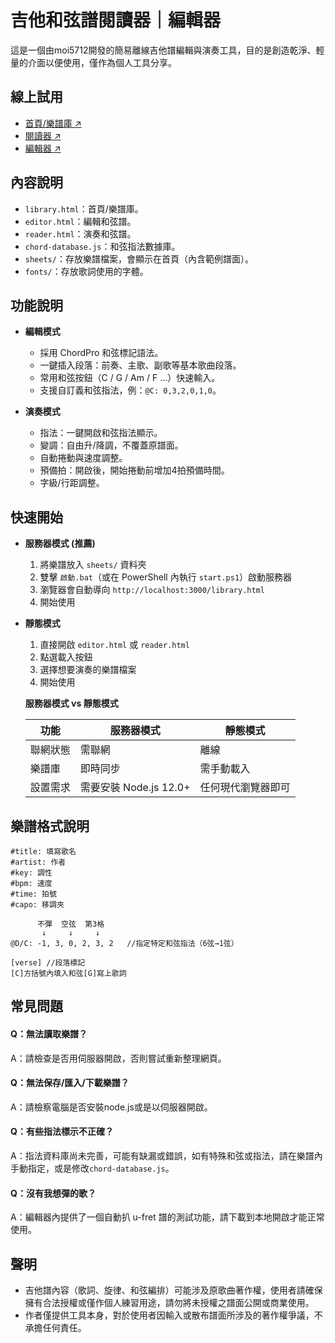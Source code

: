 # 吉他和弦譜閱讀器｜編輯器

這是一個由moi5712開發的簡易離線吉他譜編輯與演奏工具，目的是創造乾淨、輕量的介面以便使用，僅作為個人工具分享。

## 線上試用

- [首頁/樂譜庫 ↗](https://moi5712.github.io/guitarchordreader/library.html)
- [閱讀器 ↗](https://moi5712.github.io/guitarchordreader/reader.html)
- [編輯器 ↗](https://moi5712.github.io/guitarchordreader/editor.html)

## 內容說明

- `library.html`：首頁/樂譜庫。
- `editor.html`：編輯和弦譜。
- `reader.html`：演奏和弦譜。
- `chord-database.js`：和弦指法數據庫。
- `sheets/`：存放樂譜檔案，會顯示在首頁（內含範例譜面）。
- `fonts/`：存放歌詞使用的字體。

## 功能說明

-  **編輯模式**

    - 採用 ChordPro 和弦標記語法。
    - 一鍵插入段落：前奏、主歌、副歌等基本歌曲段落。
    - 常用和弦按鈕（C / G / Am / F ...）快速輸入。
    - 支援自訂義和弦指法，例：`@C: 0,3,2,0,1,0`。

-  **演奏模式**

    - 指法：一鍵開啟和弦指法顯示。
    - 變調：自由升/降調，不覆蓋原譜面。
    - 自動捲動與速度調整。
    - 預備拍：開啟後，開始捲動前增加4拍預備時間。
    - 字級/行距調整。

## 快速開始

- **服務器模式 (推薦)**
   1. 將樂譜放入 `sheets/` 資料夾
   2. 雙擊 `啟動.bat`（或在 PowerShell 內執行 `start.ps1`）啟動服務器
   3. 瀏覽器會自動導向 `http://localhost:3000/library.html` 
   4. 開始使用

- **靜態模式**
   1. 直接開啟 `editor.html` 或 `reader.html`
   2. 點選載入按鈕
   3. 選擇想要演奏的樂譜檔案
   4. 開始使用

   **服務器模式 vs 靜態模式**

    | 功能 | 服務器模式 | 靜態模式 |
    |------|------------|----------|
    | 聯網狀態 | 需聯網 | 離線 |
    | 樂譜庫 | 即時同步 | 需手動載入 |
    | 設置需求 | 需要安裝 Node.js 12.0+ | 任何現代瀏覽器即可 |

## 樂譜格式說明
```
#title: 填寫歌名
#artist: 作者
#key: 調性
#bpm: 速度
#time: 拍號
#capo: 移調夾

      不彈  空弦  第3格
       ↓     ↓     ↓
@D/C: -1, 3, 0, 2, 3, 2   //指定特定和弦指法（6弦→1弦）

[verse] //段落標記
[C]方括號內填入和弦[G]寫上歌詞
```
## 常見問題

#### Q：無法讀取樂譜？
A：請檢查是否用伺服器開啟，否則嘗試重新整理網頁。

#### Q：無法保存/匯入/下載樂譜？
A：請檢察電腦是否安裝node.js或是以伺服器開啟。

#### Q：有些指法標示不正確？
A：指法資料庫尚未完善，可能有缺漏或錯誤，如有特殊和弦或指法，請在樂譜內手動指定，或是修改`chord-database.js`。

#### Q：沒有我想彈的歌？
A：編輯器內提供了一個自動扒 u-fret 譜的測試功能，請下載到本地開啟才能正常使用。

## 聲明

- 吉他譜內容（歌詞、旋律、和弦編排）可能涉及原歌曲著作權，使用者請確保擁有合法授權或僅作個人練習用途，請勿將未授權之譜面公開或商業使用。
- 作者僅提供工具本身，對於使用者因輸入或散布譜面所涉及的著作權爭議，不承擔任何責任。

